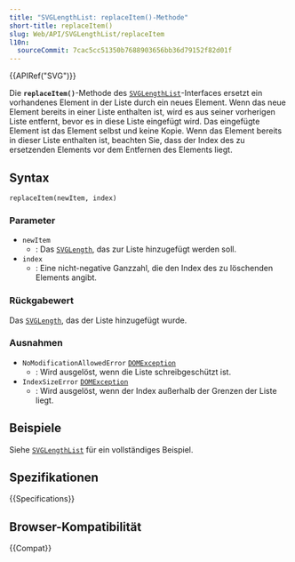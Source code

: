 ```yaml
---
title: "SVGLengthList: replaceItem()-Methode"
short-title: replaceItem()
slug: Web/API/SVGLengthList/replaceItem
l10n:
  sourceCommit: 7cac5cc51350b7688903656bb36d79152f82d01f
---
```


{{APIRef("SVG")}}

Die **`replaceItem()`**-Methode des [`SVGLengthList`](/de/docs/Web/API/SVGLengthList)-Interfaces ersetzt ein vorhandenes Element in der Liste durch ein neues Element. Wenn das neue Element bereits in einer Liste enthalten ist, wird es aus seiner vorherigen Liste entfernt, bevor es in diese Liste eingefügt wird. Das eingefügte Element ist das Element selbst und keine Kopie. Wenn das Element bereits in dieser Liste enthalten ist, beachten Sie, dass der Index des zu ersetzenden Elements vor dem Entfernen des Elements liegt.

## Syntax

```js-nolint
replaceItem(newItem, index)
```

### Parameter

- `newItem`
  - : Das [`SVGLength`](/de/docs/Web/API/SVGLength), das zur Liste hinzugefügt werden soll.
- `index`
  - : Eine nicht-negative Ganzzahl, die den Index des zu löschenden Elements angibt.

### Rückgabewert

Das [`SVGLength`](/de/docs/Web/API/SVGLength), das der Liste hinzugefügt wurde.

### Ausnahmen

- `NoModificationAllowedError` [`DOMException`](/de/docs/Web/API/DOMException)
  - : Wird ausgelöst, wenn die Liste schreibgeschützt ist.
- `IndexSizeError` [`DOMException`](/de/docs/Web/API/DOMException)
  - : Wird ausgelöst, wenn der Index außerhalb der Grenzen der Liste liegt.

## Beispiele

Siehe [`SVGLengthList`](/de/docs/Web/API/SVGLengthList) für ein vollständiges Beispiel.

## Spezifikationen

{{Specifications}}

## Browser-Kompatibilität

{{Compat}}
